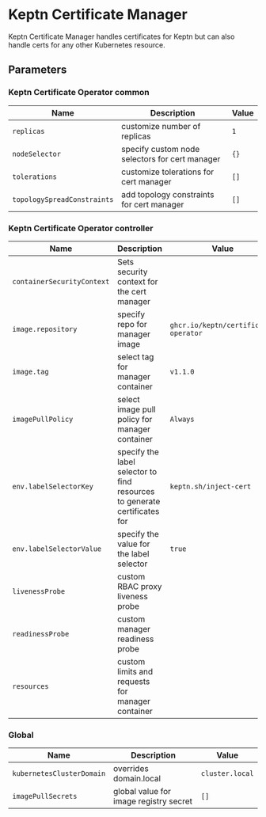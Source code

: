 # Keptn Certificate Manager

Keptn Certificate Manager handles certificates for Keptn but can also handle certs for any other Kubernetes
resource.

<!-- markdownlint-disable MD012 -->
## Parameters

### Keptn Certificate Operator common

| Name                        | Description                                    | Value |
| --------------------------- | ---------------------------------------------- | ----- |
| `replicas`                  | customize number of replicas                   | `1`   |
| `nodeSelector`              | specify custom node selectors for cert manager | `{}`  |
| `tolerations`               | customize tolerations for cert manager         | `[]`  |
| `topologySpreadConstraints` | add topology constraints for cert manager      | `[]`  |

### Keptn Certificate Operator controller

| Name                       | Description                                                               | Value                                |
| -------------------------- | ------------------------------------------------------------------------- | ------------------------------------ |
| `containerSecurityContext` | Sets security context for the cert manager                                |                                      |
| `image.repository`         | specify repo for manager image                                            | `ghcr.io/keptn/certificate-operator` |
| `image.tag`                | select tag for manager container                                          | `v1.1.0`                             |
| `imagePullPolicy`          | select image pull policy for manager container                            | `Always`                             |
| `env.labelSelectorKey`     | specify the label selector to find resources to generate certificates for | `keptn.sh/inject-cert`               |
| `env.labelSelectorValue`   | specify the value for the label selector                                  | `true`                               |
| `livenessProbe`            | custom RBAC proxy liveness probe                                          |                                      |
| `readinessProbe`           | custom manager readiness probe                                            |                                      |
| `resources`                | custom limits and requests for manager container                          |                                      |

### Global

| Name                      | Description                            | Value           |
| ------------------------- | -------------------------------------- | --------------- |
| `kubernetesClusterDomain` | overrides domain.local                 | `cluster.local` |
| `imagePullSecrets`        | global value for image registry secret | `[]`            |
